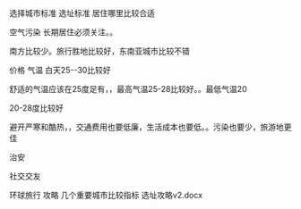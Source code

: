 选择城市标准 选址标准  居住哪里比较合适



空气污染  长期居住必须关注。。


南方比较少。旅行胜地比较好，东南亚城市比较不错


价格 
气温   白天25--30比较好


舒适的气温应该在25度足有，，最高气温25-28比较好。。最低气温20

20-28度比较好

避开严寒和酷热，，交通费用也要低廉，生活成本也要低。。污染也要少，旅游地更佳


治安

社交交友


环球旅行  攻略  几个重要城市比较指标  选址攻略v2.docx
